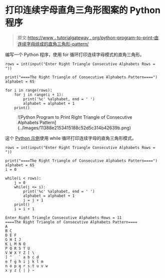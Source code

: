 # 打印连续字母直角三角形图案的 Python 程序

> 原文:[https://www . tutorialgateway . org/python-program-to-print-由连续字母组成的直角三角形-pattern/](https://www.tutorialgateway.org/python-program-to-print-right-triangle-of-consecutive-alphabets-pattern/)

编写一个 Python 程序，使用 for 循环打印连续字母模式的直角三角形。

```
rows = int(input("Enter Right Triangle Consecutive Alphabets Rows = "))

print("====The Right Triangle of Consecutive Alphabets Pattern====")
alphabet = 65

for i in range(rows):
    for j in range(i + 1):
        print('%c' %alphabet, end = ' ')
        alphabet = alphabet + 1
    print()
```

<figure class="wp-block-image size-large">![Python Program to Print Right Triangle of Consecutive Alphabets Pattern](../Images/11388e2153415188c52d5c314b42639b.png)</figure>

这个 [Python 示例](https://www.tutorialgateway.org/python-programming-examples/)使用 while 循环打印连续字母的直角三角形模式。

```
rows = int(input("Enter Right Triangle Consecutive Alphabets Rows = "))

print("====The Right Triangle of Consecutive Alphabets Pattern====")
alphabet = 65
i = 0

while(i < rows):
    j = 0
    while(j <= i):
        print('%c' %alphabet, end = ' ')
        alphabet = alphabet + 1
        j = j + 1
    print()
    i = i + 1
```

```
Enter Right Triangle Consecutive Alphabets Rows = 11
====The Right Triangle of Consecutive Alphabets Pattern====
A 
B C 
D E F 
G H I J 
K L M N O 
P Q R S T U 
V W X Y Z [ \ 
] ^ _ ` a b c d 
e f g h i j k l m 
n o p q r s t u v w 
x y z { | } ~ 
```